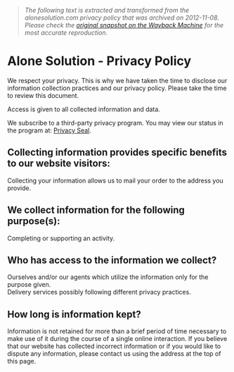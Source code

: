 > *The following text is extracted and transformed from the alonesolution.com privacy policy that was archived on 2012-11-08. Please check the [original snapshot on the Wayback Machine](https://web.archive.org/web/20121108013251id_/http%3A//www.alonesolution.com%3Fentry%3Dpolicy) for the most accurate reproduction.*

# Alone Solution - Privacy Policy

We respect your privacy. This is why we have taken the time to disclose our information collection practices and our privacy policy. Please take the time to review this document.

Access is given to all collected information and data.

We subscribe to a third-party privacy program. You may view our status in the program at: [Privacy Seal](http://www.alonesolution.com/?entry=privacy-seal).

## Collecting information provides specific benefits to our website visitors:

Collecting your information allows us to mail your order to the address you provide.

## We collect information for the following purpose(s):

Completing or supporting an activity.

## Who has access to the information we collect?

Ourselves and/or our agents which utilize the information only for the purpose given.  
Delivery services possibly following different privacy practices.

## How long is information kept?

Information is not retained for more than a brief period of time necessary to make use of it during the course of a single online interaction. If you believe that our website has collected incorrect information or if you would like to dispute any information, please contact us using the address at the top of this page.
